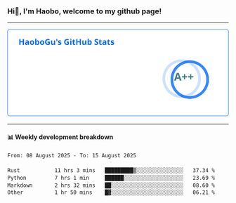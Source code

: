<!--<h2 align="center"> Hi👋, I'm Haobo, welcome to my github page! </h2>-->
### Hi👋, I'm Haobo, welcome to my github page!
-------

<img href="https://github.com/HaoboGu" src="assets/stats.svg" alt="github stats" /> 

-------

#### 📊 **Weekly development breakdown**
<!--START_SECTION:waka-->

```txt
From: 08 August 2025 - To: 15 August 2025

Rust           11 hrs 3 mins   █████████▒░░░░░░░░░░░░░░░   37.34 %
Python         7 hrs 1 min     ██████░░░░░░░░░░░░░░░░░░░   23.69 %
Markdown       2 hrs 32 mins   ██░░░░░░░░░░░░░░░░░░░░░░░   08.60 %
Other          1 hr 50 mins    █▓░░░░░░░░░░░░░░░░░░░░░░░   06.21 %
```

<!--END_SECTION:waka-->
<!--
backup url: https://github-readme-status-dusky-ten.vercel.app/api?username=HaoboGu&count_private=true&show_icons=true&theme=transparent&border_color=2f80ed
-->
<!--
**HaoboGu/HaoboGu** is a ✨ _special_ ✨ repository because its `README.md` (this file) appears on your GitHub profile.

Here are some ideas to get you started:

- 🔭 I’m currently working on AI-assisted programming tools
- 🌱 I’m currently learning ...
- 👯 I’m looking to collaborate on ...
- 🤔 I’m looking for help with ...
- 💬 Ask me about ...
- 📫 How to reach me: ...
- 😄 Pronouns: ...
- ⚡ Fun fact: ...
-->
